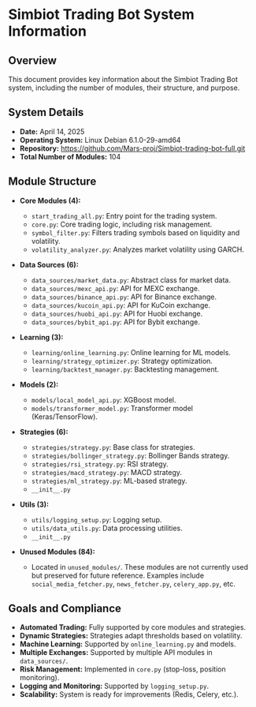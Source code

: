 # Simbiot Trading Bot System Information

## Overview
This document provides key information about the Simbiot Trading Bot system, including the number of modules, their structure, and purpose.

## System Details
- **Date:** April 14, 2025
- **Operating System:** Linux Debian 6.1.0-29-amd64
- **Repository:** https://github.com/Mars-proj/Simbiot-trading-bot-full.git
- **Total Number of Modules:** 104

## Module Structure
- **Core Modules (4):**
  - `start_trading_all.py`: Entry point for the trading system.
  - `core.py`: Core trading logic, including risk management.
  - `symbol_filter.py`: Filters trading symbols based on liquidity and volatility.
  - `volatility_analyzer.py`: Analyzes market volatility using GARCH.

- **Data Sources (6):**
  - `data_sources/market_data.py`: Abstract class for market data.
  - `data_sources/mexc_api.py`: API for MEXC exchange.
  - `data_sources/binance_api.py`: API for Binance exchange.
  - `data_sources/kucoin_api.py`: API for KuCoin exchange.
  - `data_sources/huobi_api.py`: API for Huobi exchange.
  - `data_sources/bybit_api.py`: API for Bybit exchange.

- **Learning (3):**
  - `learning/online_learning.py`: Online learning for ML models.
  - `learning/strategy_optimizer.py`: Strategy optimization.
  - `learning/backtest_manager.py`: Backtesting management.

- **Models (2):**
  - `models/local_model_api.py`: XGBoost model.
  - `models/transformer_model.py`: Transformer model (Keras/TensorFlow).

- **Strategies (6):**
  - `strategies/strategy.py`: Base class for strategies.
  - `strategies/bollinger_strategy.py`: Bollinger Bands strategy.
  - `strategies/rsi_strategy.py`: RSI strategy.
  - `strategies/macd_strategy.py`: MACD strategy.
  - `strategies/ml_strategy.py`: ML-based strategy.
  - `__init__.py`

- **Utils (3):**
  - `utils/logging_setup.py`: Logging setup.
  - `utils/data_utils.py`: Data processing utilities.
  - `__init__.py`

- **Unused Modules (84):**
  - Located in `unused_modules/`. These modules are not currently used but preserved for future reference. Examples include `social_media_fetcher.py`, `news_fetcher.py`, `celery_app.py`, etc.

## Goals and Compliance
- **Automated Trading:** Fully supported by core modules and strategies.
- **Dynamic Strategies:** Strategies adapt thresholds based on volatility.
- **Machine Learning:** Supported by `online_learning.py` and models.
- **Multiple Exchanges:** Supported by multiple API modules in `data_sources/`.
- **Risk Management:** Implemented in `core.py` (stop-loss, position monitoring).
- **Logging and Monitoring:** Supported by `logging_setup.py`.
- **Scalability:** System is ready for improvements (Redis, Celery, etc.).
